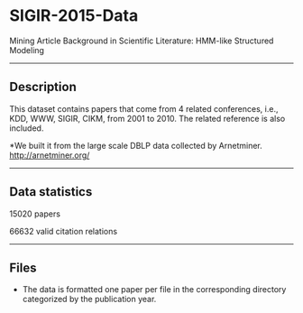 # SIGIR-2015-Data
Mining Article Background in Scientific Literature: HMM-like Structured Modeling

-----------
Description
-----------
This dataset contains papers that come from 4 related conferences, i.e., KDD, WWW, SIGIR, CIKM, from 2001 to 2010. The related reference is also included.

*We built it from the large scale DBLP data collected by Arnetminer. http://arnetminer.org/

---------------
Data statistics
---------------
15020 papers

66632 valid citation relations

-----
Files
-----
* The data is formatted one paper per file in the corresponding directory categorized by the publication year.

